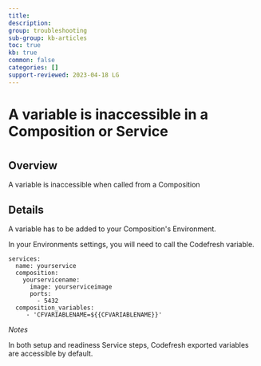 ```yaml
---
title: 
description: 
group: troubleshooting
sub-group: kb-articles
toc: true
kb: true
common: false
categories: []
support-reviewed: 2023-04-18 LG
---
```


# A variable is inaccessible in a Composition or Service

#

## Overview

A variable is inaccessible when called from a Composition

## Details

A variable has to be added to your Composition's Environment.

In your Environments settings, you will need to call the Codefresh variable.

    
    
    services:
      name: yourservice
      composition:
        yourservicename:
          image: yourserviceimage
          ports:
            - 5432
      composition_variables:
         - 'CFVARIABLENAME=${{CFVARIABLENAME}}'
    

_Notes_

In both setup and readiness Service steps, Codefresh exported variables are
accessible by default.

